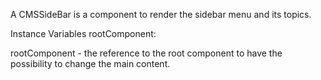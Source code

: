 A CMSSideBar is a component to render the sidebar menu and its topics.

Instance Variables
	rootComponent:		<CMSRootElement>

rootComponent
	- the reference to the root component to have the possibility to change the main content.
